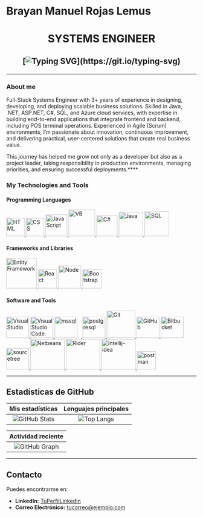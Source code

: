 # Brayan Manuel Rojas Lemus

<h1 align="center">
  SYSTEMS ENGINEER
</h1>

<h2 align="center">

[![Typing SVG](https://readme-typing-svg.herokuapp.com?duration=3000&center=true&width=600&lines=Welcome+to+my+Github+page!;I'm+Brayan+Rojas+Lemus.;SYSTEMS+ENGINEER,Web+Developer.)](https://git.io/typing-svg)

---

### About me

Full-Stack Systems Engineer with 3+ years of experience in designing, developing, and deploying scalable business solutions. Skilled in Java, .NET, ASP.NET, C#, SQL, and Azure cloud services, with expertise in building end-to-end applications that integrate frontend and backend, including POS terminal operations. Experienced in Agile (Scrum) environments, I’m passionate about innovation, continuous improvement, and delivering practical, user-centered solutions that create real business value.

This journey has helped me grow not only as a developer but also as a project leader, taking responsibility in production environments, managing priorities, and ensuring successful deployments.****

### My Technologies and Tools

#### Programming Languages

<p align="left">
  <a href="https://www.w3.org/html/" target="_blank" rel="noreferrer">
    <img src="https://raw.githubusercontent.com/rahulbanerjee26/githubAboutMeGenerator/main/icons/html.svg" width="48" alt="HTML"/>
  </a> 
  <a href="https://www.w3schools.com/css/" target="_blank" rel="noreferrer">
    <img src="https://raw.githubusercontent.com/rahulbanerjee26/githubAboutMeGenerator/main/icons/css.svg" width="48" alt="CSS"/>
  </a> 
  <a href="https://developer.mozilla.org/es-ES/docs/Web/JavaScript" target="_blank" rel="noreferrer">
    <img src="https://img.icons8.com/color/48/000000/javascript.png" width="57" alt="JavaScript"/>
  </a>
  <a href="https://www.w3schools.com/asp/asp_ref_vbscript_functions.asp" target="_blank" rel="noreferrer">
    <img src="https://i.pinimg.com/736x/60/6e/55/606e55f536efeefee29bd07c59f32a44.jpg" width="70" alt="VB"/>
  </a>
  <a href="https://www.w3schools.com/cs/index.php" target="_blank" rel="noreferrer">
    <img src="https://images.icon-icons.com/2415/PNG/512/csharp_plain_logo_icon_146577.png" width="55" alt="C#"/>
  </a>  
  <a href="https://www.w3schools.com/java/" target="_blank" rel="noreferrer">
    <img src="https://brandslogos.com/wp-content/uploads/images/large/java-logo-1.png" width="64" alt="Java"/>
  </a> 
  <a href="https://www.w3schools.com/sql/" target="_blank" rel="noreferrer">
    <img src="https://codevisionz.com/wp-content/uploads/2024/04/sql-logo.png" width="65" alt="SQL"/>
  </a> 
</p>

#### Frameworks and Libraries

<p align="left">
  <a href="https://dotnet.microsoft.com/es-es/" target="_blank" rel="noreferrer">
    <img src="https://logos-world.net/wp-content/uploads/2022/01/NET-Framework-Logo.png" width="80" alt="Entity Framework"/>
  </a>   
  <a href="https://es.react.dev/" target="_blank" rel="noreferrer">
    <img src="https://cdn4.iconfinder.com/data/icons/logos-3/600/React.js_logo-512.png" width="50" alt="React"/>
  </a>
  <a href="https://nodejs.org/es" target="_blank" rel="noreferrer">
    <img src="https://solvers.fr/wp-content/uploads/2019/06/La-version-12-de-Node.js-ame%CC%81liore-la-se%CC%81curite%CC%81-les-performances-et-les-modules.png" width="60" alt="Node"/>
  </a>
  <a href="https://getbootstrap.com/" target="_blank" rel="noreferrer">
    <img src="https://img.icons8.com/color/48/000000/bootstrap.png" width="50" alt="Bootstrap"/>
  </a>
</p>

#### Software and Tools

<p align="left">
  <a href="https://visualstudio.microsoft.com/es/" target="_blank" rel="noreferrer">    
    <img src="https://img.icons8.com/color/48/000000/visual-studio.png" width="60" height="56" alt="Visual Studio"/>
  </a>  
  <a href="https://code.visualstudio.com/" target="_blank" rel="noreferrer">
    <img src="https://miro.medium.com/v2/resize:fit:1400/1*KhEsPelD8kw2uQkn8Vn8PQ.png" width="60" height="56" alt="Visual Studio Code"/>
  </a>     
  <a href="https://www.microsoft.com/en-us/sql-server" target="_blank" rel="noreferrer">    
    <img src="https://www.svgrepo.com/show/303229/microsoft-sql-server-logo.svg" alt="mssql" width="60" height="56" style="margin-right: 10px;"/> 
  </a> 
  <a href="https://www.postgresql.org/" target="_blank" rel="noreferrer">    
    <img src="https://images.icon-icons.com/2415/PNG/512/postgresql_plain_wordmark_logo_icon_146390.png" width="60" height="56"  alt="postgresql"/>
  </a> 
  <a href="https://git-scm.com/" target="_blank" rel="noreferrer">  
    <img src="https://git-scm.com/images/logos/downloads/Git-Logo-1788C.svg" width="75" height="72" alt="Git"/>  
  </a>  
  <a href="https://github.com/" target="_blank" rel="noreferrer"> 
    <img src="https://images.icon-icons.com/3053/PNG/512/github_macos_bigsur_icon_190140.png" width="60" height="56"  alt="GitHub"/>
  </a>
  <a href="https://bitbucket.org/product/" target="_blank" rel="noreferrer"> 
    <img src="https://images.icon-icons.com/2415/PNG/512/bitbucket_original_wordmark_logo_icon_146622.png" width="60" height="56"  alt="Bitbucket"/>
  </a>
  <a href="https://www.sourcetreeapp.com/" target="_blank" rel="noreferrer"> 
    <img src="https://images.icon-icons.com/3053/PNG/512/sourcetree_macos_bigsur_icon_189711.png" width="60" height="56" alt="sourcetree"/>
  </a>
  <a href="https://netbeans.apache.org/front/main/index.html" target="_blank" rel="noreferrer"> 
    <img src="https://download.logo.wine/logo/NetBeans/NetBeans-Logo.wine.png" width="90" height="80" alt="Netbeans"/>
  </a>
  <a href="https://www.jetbrains.com/es-es/rider/" target="_blank" rel="noreferrer"> 
    <img src="https://media.dotnetzuid.nl/2024-09/5c1bcfab-9793-4a7d-a444-36150ea0ecce.png" width="90" height="80" alt="Rider"/>
  </a>
  <a href="https://www.jetbrains.com/idea/" target="_blank" rel="noreferrer"> 
    <img src="https://www.liblogo.com/img-logo/max/in3929i9d7-intellij-idea-logo-intellij-idea-logo.png" width="90" height="80" alt="intellij-idea"/>
  </a> 
  <a href="https://postman.com" target="_blank" rel="noreferrer">   
    <img src="https://www.vectorlogo.zone/logos/getpostman/getpostman-icon.svg" alt="postman" width="50" height="48" style="margin-right: 10px;"/> 
  </a> 
</p>



---

## Estadísticas de GitHub

| Mis estadísticas | Lenguajes principales |
|:-----------------:|:---------------------:|
| ![GitHub Stats](https://github-readme-stats.vercel.app/api?username=null3000&show_icons=true&theme=algolia) | ![Top Langs](https://github-readme-stats.vercel.app/api/top-langs/?username=null3000&layout=compact&theme=algolia) |

| Actividad reciente |
|:------------------:|
| ![GitHub Graph](https://activity-graph.herokuapp.com/graph?username=null3000&theme=react-dark&hide_border=true&area=true) |

---

## Contacto

Puedes encontrarme en:

- **LinkedIn:** [TuPerfilLinkedIn](https://linkedin.com/in/tuperfil)
- **Correo Electrónico:** [tucorreo@ejemplo.com](mailto:tucorreo@ejemplo.com)
